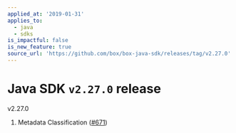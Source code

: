 ```yaml
---
applied_at: '2019-01-31'
applies_to:
  - java
  - sdks
is_impactful: false
is_new_feature: true
source_url: 'https://github.com/box/box-java-sdk/releases/tag/v2.27.0'
---
```


# Java SDK `v2.27.0` release

v2.27.0
1. Metadata Classification ([#671](https://github.com/box/box-java-sdk/pull/671))